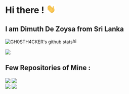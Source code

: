 # **Hi there !** <img src="https://github.com/GH0STH4CKER/GH0STH4CKER/blob/main/Assets/Hi.gif" width="29px">

<h2>I am Dimuth De Zoysa from Sri Lanka </h2>

<img align="center" src="https://github-readme-stats.vercel.app/api?username=GH0STH4CKER&show_icons=true&theme=dark&line_height=27" alt="GH0STH4CKER's github stats"/>hi

<img align="center" src="https://github-readme-stats.vercel.app/api/top-langs/?username=GH0STH4CKER&theme=dark&hide_langs_below=1" />
<h2>Few Repositories of Mine :</h2>
<div id="two_repo">
<img align="center" src="https://github-readme-stats.vercel.app/api/pin/?username=GH0STH4CKER&repo=youtube_video_downloader&theme=dark">
<img align="center" src="https://github-readme-stats.vercel.app/api/pin/?username=GH0STH4CKER&repo=TorrentSearch-Download&theme=dark" >
</div>
<img align="center" src="https://github-readme-stats.vercel.app/api/pin/?username=GH0STH4CKER&repo=QR-monkey&theme=dark" />
<img align="center" src="https://github-readme-stats.vercel.app/api/pin/?username=GH0STH4CKER&repo=Lan_IP_Scanner&theme=dark" />

<!--
**GH0STH4CKER/GH0STH4CKER** is a ✨ _special_ ✨ repository because its `README.md` (this file) appears on your GitHub profile.

Here are some ideas to get you started:

- 🔭 I’m currently working on ...
- 🌱 I’m currently learning ...
- 👯 I’m looking to collaborate on ...
- 🤔 I’m looking for help with ...
- 💬 Ask me about ...
- 📫 How to reach me: ...
- 😄 Pronouns: ...
- ⚡ Fun fact: ...
-->


